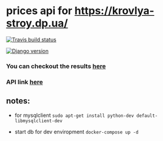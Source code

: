 # prices api for https://krovlya-stroy.dp.ua/ 

[![Travis build status](https://travis-ci.com/lerdem/krovlyastroy.svg?branch=master)](https://travis-ci.com/lerdem/krovlyastroy)

[![Django version](https://img.shields.io/badge/django-2.1.2-green.svg)](https://github.com/django/django/releases/tag/2.1.2)

### You can checkout the results [here](http://krovlya-stroy.dp.ua/kupit-profnastil-dnepr/)
### API link [here](https://krovlyastroy.pythonanywhere.com/api/)

## notes:
 - for mysqlclient
`sudo apt-get install python-dev default-libmysqlclient-dev`

- start db for dev enviropment
 `docker-compose up -d`
